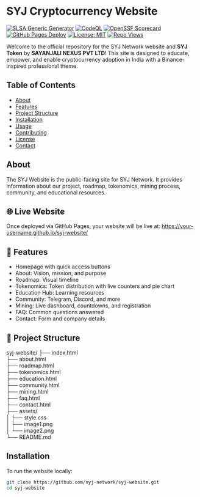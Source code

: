 # SYJ Cryptocurrency Website
<!-- Status & Security Badges -->
[![SLSA Generic Generator](https://github.com/syj-network/syj-website/actions/workflows/generator-generic-ossf-slsa3-publish.yml/badge.svg)](https://github.com/syj-network/syj-website/actions/workflows/generator-generic-ossf-slsa3-publish.yml)
[![CodeQL](https://github.com/syj-network/syj-website/actions/workflows/codeql.yml/badge.svg)](https://github.com/syj-network/syj-website/actions/workflows/codeql.yml)
[![OpenSSF Scorecard](https://img.shields.io/ossf-scorecard/github.com/syj-network/syj-website?label=OpenSSF%20Scorecard)](https://securityscorecards.dev/viewer/?uri=github.com/syj-network/syj-website)
[![GitHub Pages Deploy](https://github.com/syj-network/syj-website/actions/workflows/pages-deploy.yml/badge.svg)](https://github.com/syj-network/syj-website/actions/workflows/pages-deploy.yml)
[![License: MIT](https://img.shields.io/badge/License-MIT-informational.svg)](./LICENSE)
[![Repo Views](https://komarev.com/ghpvc/?username=syj-network&repo=syj-website&label=Repo%20Views&style=flat)](https://github.com/syj-network/syj-website)

Welcome to the official repository for the SYJ Network website and **SYJ Token** by **SAYANJALI NEXUS PVT LTD**!
This site is designed to educate, empower, and enable cryptocurrency adoption in India with a Binance-inspired professional theme.

## Table of Contents
- [About](#about)
- [Features](#features)
- [Project Structure](#project-structure)
- [Installation](#installation)
- [Usage](#usage)
- [Contributing](#contributing)
- [License](#license)
- [Contact](#contact)

## About

The SYJ Website is the public-facing site for SYJ Network. It provides information about our project, roadmap, tokenomics, mining process, community, and educational resources.

## 🌐 Live Website

Once deployed via GitHub Pages, your website will be live at:
https://your-username.github.io/syj-website/

## 🚀 Features

- Homepage with quick access buttons
- About: Vision, mission, and purpose
- Roadmap: Visual timeline
- Tokenomics: Token distribution with live counters and pie chart
- Education Hub: Learning resources
- Community: Telegram, Discord, and more
- Mining: Live dashboard, countdowns, and registration
- FAQ: Common questions answered
- Contact: Form and company details

## 📂 Project Structure

syj-website/
├── index.html  
├── about.html  
├── roadmap.html  
├── tokenomics.html  
├── education.html  
├── community.html  
├── mining.html  
├── faq.html  
├── contact.html  
├── assets/  
│   ├── style.css  
│   ├── image1.png  
│   └── image2.png  
└── README.md  

## Installation

To run the website locally:

```bash
git clone https://github.com/syj-network/syj-website.git
cd syj-website
